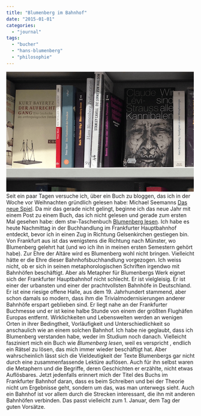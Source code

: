 ```yaml
---
title: "Blumenberg im Bahnhof"
date: "2015-01-01"
categories: 
  - "journal"
tags: 
  - "bucher"
  - "hans-blumenberg"
  - "philosophie"
---
```


[![Philosophieabteilung in der Frankfurter Bahnhofsbuchhandlung](images/blumenberg_klein.png)](http://wittenbrink.net/lostandfound/2015/01/blumenberg-im-bahnhof/blumenberg_klein/)Seit ein paar Tagen versuche ich, über ein Buch zu bloggen, das ich in der Woche vor Weihnachten gründlich gelesen habe: Michael Seemanns [Das neue Spiel](http://www.ctrl-verlust.net/buch/ "Das Buch zum Kontrollverlust - Seite zum Buch in Seemanns Blog"). Da mir das gerade nicht gelingt, beginne ich das neue Jahr mit einem Post zu einem Buch, das ich nicht gelesen und gerade zum ersten Mal gesehen habe: dem stw-Taschenbuch [Blumenberg lesen](http://www.suhrkamp.de/buecher/blumenberg_lesen-_29703.html "Daniel Weidner, Robert Buch - Blumenberg lesen: Ein Glossar"). Ich habe es heute Nachmittag in der Buchhandlung im Frankfurter Hauptbahnhof entdeckt, bevor ich in einen Zug in Richtung Gelsenkirchen gestiegen bin. Von Frankfurt aus ist das wenigstens die Richtung nach Münster, wo Blumenberg gelehrt hat (und wo ich ihn in meinen ersten Semestern gehört habe). Zur Ehre der Altäre wird es Blumenberg wohl nicht bringen. Vielleicht hätte er die Ehre dieser Bahnhofsbuchhandlung vorgezogen. Ich weiss nicht, ob er sich in seinen metaphorologischen Schriften irgendwo mit Bahnhöfen beschäftigt. Aber als Metapher für Blumenbergs Werk eignet sich der Frankfurter Hauptbahnhof nicht schlecht. Er ist vielgleisig. Er ist einer der urbansten und einer der prachtvollsten Bahnhöfe in Deutschland. Er ist eine riesige offene Halle, aus dem 19. Jahrhundert stammend, aber schon damals so modern, dass ihm die Trivialmodernisierungen anderer Bahnhöfe erspart geblieben sind. Er liegt nahe an der Frankfurter Buchmesse und er ist keine halbe Stunde von einem der größten Flughäfen Europas entfernt. Wirklichkeiten und Lebenswelten werden an wenigen Orten in ihrer Bedingtheit, Vorläufigkeit und Unterschiedlichkeit so anschaulich wie an einem solchen Bahnhof. Ich habe nie geglaubt, dass ich Blumenberg verstanden habe, weder im Studium noch danach. Vielleicht fasziniert mich ein Buch wie _Blumenberg lesen_, weil es verspricht , endlich ein Rätsel zu lösen, das mich immer wieder beschäftigt hat. Aber wahrscheinlich lässt sich die Vieldeutigkeit der Texte Blumenbergs gar nicht durch eine zusammenfassende Lektüre auflösen. Auch für ihn selbst waren die Metaphern und die Begriffe, deren Geschichten er erzählte, nicht etwas Auflösbares. Jetzt jedenfalls erinnert mich der Titel des Buchs im Frankfurter Bahnhof daran, dass es beim Schreiben und bei der Theorie nicht um Ergebnisse geht, sondern um das, was man unterwegs sieht. Auch ein Bahnhof ist vor allem durch die Strecken interessant, die ihn mit anderen Bahnhöfen verbinden. Das passt vielleicht zum 1. Januar, dem Tag der guten Vorsätze.
